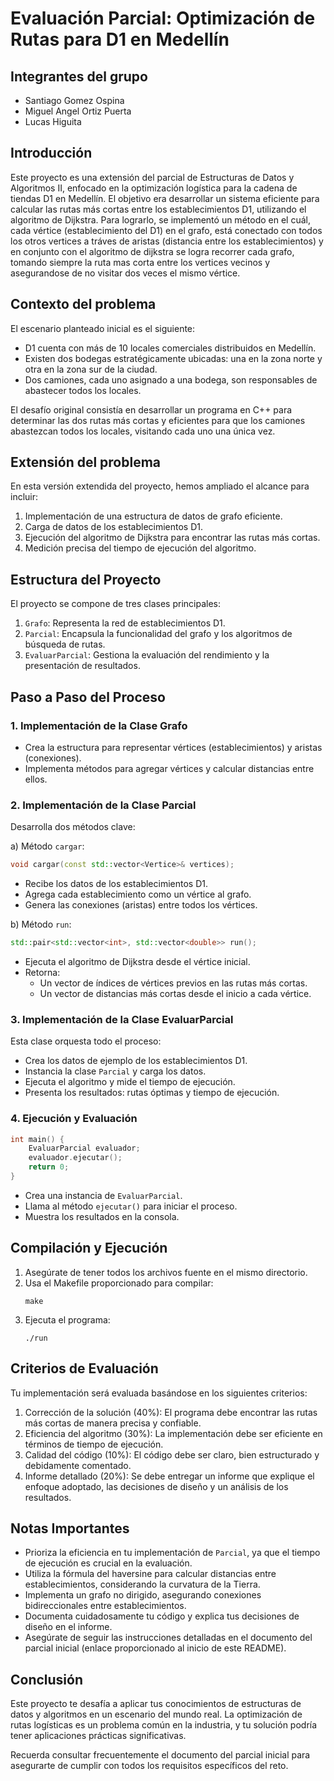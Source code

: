 # Evaluación Parcial: Optimización de Rutas para D1 en Medellín

## Integrantes del grupo
- Santiago Gomez Ospina
- Miguel Angel Ortiz Puerta
- Lucas Higuita
## Introducción

Este proyecto es una extensión del parcial de Estructuras de Datos y Algoritmos II, enfocado en la optimización logística para la cadena de tiendas D1 en Medellín. El objetivo era desarrollar un sistema eficiente para calcular las rutas más cortas entre los establecimientos D1, utilizando el algoritmo de Dijkstra. Para lograrlo, se implementó un método en el cuál, cada vértice (establecimiento del D1) en el grafo, está conectado con todos los otros vertices a tráves de aristas (distancia entre los establecimientos) y en conjunto con el algoritmo de dijkstra se logra recorrer cada grafo, tomando siempre la ruta mas corta entre los vertices vecinos y asegurandose de no visitar dos veces el mismo vértice.

## Contexto del problema

El escenario planteado inicial es el siguiente:

- D1 cuenta con más de 10 locales comerciales distribuidos en Medellín.
- Existen dos bodegas estratégicamente ubicadas: una en la zona norte y otra en la zona sur de la ciudad.
- Dos camiones, cada uno asignado a una bodega, son responsables de abastecer todos los locales.

El desafío original consistía en desarrollar un programa en C++ para determinar las dos rutas más cortas y eficientes para que los camiones abastezcan todos los locales, visitando cada uno una única vez.

## Extensión del problema

En esta versión extendida del proyecto, hemos ampliado el alcance para incluir:

1. Implementación de una estructura de datos de grafo eficiente.
2. Carga de datos de los establecimientos D1.
3. Ejecución del algoritmo de Dijkstra para encontrar las rutas más cortas.
4. Medición precisa del tiempo de ejecución del algoritmo.

## Estructura del Proyecto

El proyecto se compone de tres clases principales:

1. `Grafo`: Representa la red de establecimientos D1.
2. `Parcial`: Encapsula la funcionalidad del grafo y los algoritmos de búsqueda de rutas.
3. `EvaluarParcial`: Gestiona la evaluación del rendimiento y la presentación de resultados.

## Paso a Paso del Proceso

### 1. Implementación de la Clase Grafo

- Crea la estructura para representar vértices (establecimientos) y aristas (conexiones).
- Implementa métodos para agregar vértices y calcular distancias entre ellos.

### 2. Implementación de la Clase Parcial

Desarrolla dos métodos clave:

a) Método `cargar`:
```cpp
void cargar(const std::vector<Vertice>& vertices);
```
- Recibe los datos de los establecimientos D1.
- Agrega cada establecimiento como un vértice al grafo.
- Genera las conexiones (aristas) entre todos los vértices.

b) Método `run`:
```cpp
std::pair<std::vector<int>, std::vector<double>> run();
```
- Ejecuta el algoritmo de Dijkstra desde el vértice inicial.
- Retorna:
  - Un vector de índices de vértices previos en las rutas más cortas.
  - Un vector de distancias más cortas desde el inicio a cada vértice.

### 3. Implementación de la Clase EvaluarParcial

Esta clase orquesta todo el proceso:
- Crea los datos de ejemplo de los establecimientos D1.
- Instancia la clase `Parcial` y carga los datos.
- Ejecuta el algoritmo y mide el tiempo de ejecución.
- Presenta los resultados: rutas óptimas y tiempo de ejecución.

### 4. Ejecución y Evaluación

```cpp
int main() {
    EvaluarParcial evaluador;
    evaluador.ejecutar();
    return 0;
}
```
- Crea una instancia de `EvaluarParcial`.
- Llama al método `ejecutar()` para iniciar el proceso.
- Muestra los resultados en la consola.

## Compilación y Ejecución

1. Asegúrate de tener todos los archivos fuente en el mismo directorio.
2. Usa el Makefile proporcionado para compilar:
   ```
   make
   ```
3. Ejecuta el programa:
   ```
   ./run
   ```

## Criterios de Evaluación

Tu implementación será evaluada basándose en los siguientes criterios:

1. Corrección de la solución (40%): El programa debe encontrar las rutas más cortas de manera precisa y confiable.
2. Eficiencia del algoritmo (30%): La implementación debe ser eficiente en términos de tiempo de ejecución.
3. Calidad del código (10%): El código debe ser claro, bien estructurado y debidamente comentado.
4. Informe detallado (20%): Se debe entregar un informe que explique el enfoque adoptado, las decisiones de diseño y un análisis de los resultados.

## Notas Importantes

- Prioriza la eficiencia en tu implementación de `Parcial`, ya que el tiempo de ejecución es crucial en la evaluación.
- Utiliza la fórmula del haversine para calcular distancias entre establecimientos, considerando la curvatura de la Tierra.
- Implementa un grafo no dirigido, asegurando conexiones bidireccionales entre establecimientos.
- Documenta cuidadosamente tu código y explica tus decisiones de diseño en el informe.
- Asegúrate de seguir las instrucciones detalladas en el documento del parcial inicial (enlace proporcionado al inicio de este README).

## Conclusión

Este proyecto te desafía a aplicar tus conocimientos de estructuras de datos y algoritmos en un escenario del mundo real. La optimización de rutas logísticas es un problema común en la industria, y tu solución podría tener aplicaciones prácticas significativas.

Recuerda consultar frecuentemente el documento del parcial inicial para asegurarte de cumplir con todos los requisitos específicos del reto.


